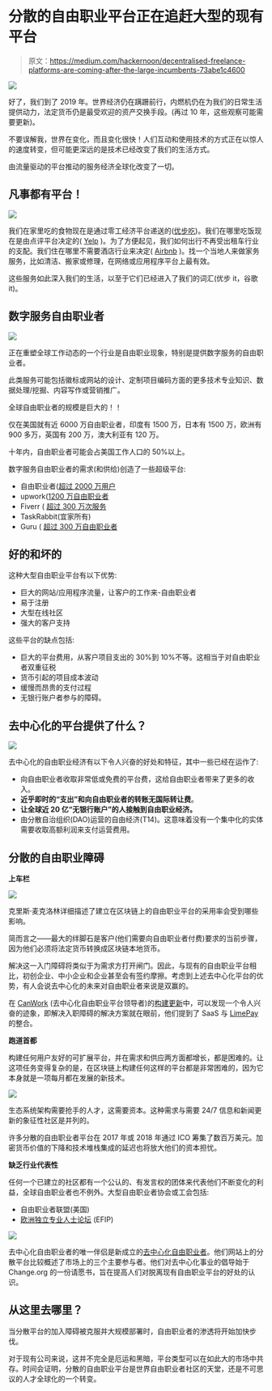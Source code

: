 # 分散的自由职业平台正在追赶大型的现有平台

> 原文：<https://medium.com/hackernoon/decentralised-freelance-platforms-are-coming-after-the-large-incumbents-73abe1c4600>

![](img/6d2d77358bb5c91d310cdbfe41b0b0b2.png)

好了，我们到了 2019 年。世界经济仍在蹒跚前行，内燃机仍在为我们的日常生活提供动力，法定货币仍是最受欢迎的资产交换手段。(再过 10 年，这些观察可能需要更新)。

不要误解我，世界在变化，而且变化很快！人们互动和使用技术的方式正在以惊人的速度转变，但可能更深远的是技术已经改变了我们的生活方式。

由流量驱动的平台推动的服务经济全球化改变了一切。

## 凡事都有平台！

![](img/268ad4c20366febb95b309396556e50a.png)

我们在家里吃的食物现在是通过零工经济平台递送的([优步吃](https://www.ubereats.com))。我们在哪里吃饭现在是由点评平台决定的( [Yelp](https://www.yelp.com) )。为了方便起见，我们如何出行不再受出租车行业的支配。我们住在哪里不需要酒店行业来决定( [Airbnb](https://www.airbnb.com) )。找一个当地人来做家务服务，比如清洁、搬家或修理，在网络或应用程序平台上最有效。

这些服务如此深入我们的生活，以至于它们已经进入了我们的词汇(优步 it，谷歌 it)。

## 数字服务自由职业者

![](img/ec95d4359c0c56acf16176e9903eb0e1.png)

正在重塑全球工作动态的一个行业是自由职业现象，特别是提供数字服务的自由职业者。

此类服务可能包括徽标或网站的设计、定制项目编码方面的更多技术专业知识、数据处理/挖掘、内容写作或营销推广。

全球自由职业者的规模是巨大的！！

仅在美国就有近 6000 万自由职业者，印度有 1500 万，日本有 1500 万，欧洲有 900 多万，英国有 200 万，澳大利亚有 120 万。

十年内，自由职业者可能会占美国工作人口的 50%以上。

数字服务自由职业者的需求(和供给)创造了一些超级平台:

*   自由职业者([超过 2000 万用户](https://en.wikipedia.org/wiki/Freelancer.com)
*   upwork([1200 万自由职业者](https://en.wikipedia.org/wiki/Upwork)
*   Fiverr ( [超过 300 万次服务](https://en.wikipedia.org/wiki/Fiverr)
*   TaskRabbit(宜家所有)
*   Guru ( [超过 300 万自由职业者](https://www.guru.com)

## 好的和坏的

这种大型自由职业平台有以下优势:

*   巨大的网站/应用程序流量，让客户的工作来-自由职业者
*   易于注册
*   大型在线社区
*   强大的客户支持

这些平台的缺点包括:

*   巨大的平台费用，从客户项目支出的 30%到 10%不等。这相当于对自由职业者双重征税
*   货币引起的项目成本波动
*   缓慢而昂贵的支付过程
*   无银行账户者参与的障碍。

## 去中心化的平台提供了什么？

![](img/4baf0f782a02224580c704b37cf83ab8.png)

去中心化的自由职业经济有以下令人兴奋的好处和特征，其中一些已经在运作了:

*   向自由职业者收取非常低或免费的平台费，这给自由职业者带来了更多的收入。
*   **近乎即时的“支出”**和向自由职业者的转账**无国际转让费**。
*   **让全球近 20 亿“无银行账户”的人接触到自由职业经济。**
*   由分散自治组织(DAO)运营的自由经济(T14)。这意味着没有一个集中化的实体需要收取高额利润来支付运营费用。

## 分散的自由职业障碍

**上车栏**

![](img/448bae239a11dbc1f800a4d8ec685d63.png)

克里斯·麦克洛林详细描述了建立在区块链上的自由职业平台的采用率会受到哪些影响。

简而言之——最大的绊脚石是客户(他们需要向自由职业者付费)要求的当前步骤，因为他们必须将法定货币转换成区块链本地货币。

解决这一入门障碍将类似于为需求方打开闸门。因此，与现有的自由职业平台相比，初创企业、中小企业和企业甚至会有签约摩擦。考虑到上述去中心化平台的优势，有人会说去中心化的未来对自由职业者来说是双赢的。

在 [CanWork](https://www.canwork.io) (去中心化自由职业平台领导者)的[构建更新](/canyacoin/canya-monthly-update-march-2019-98dee34c91b4)中，可以发现一个令人兴奋的迹象，即解决入职障碍的解决方案就在眼前，他们提到了 SaaS 与 [LimePay](https://www.limepay.io) 的整合。

**跑道首都**

构建任何用户友好的可扩展平台，并在需求和供应两方面都增长，都是困难的。让这项任务变得复杂的是，在区块链上构建任何这样的平台都是非常困难的，因为它本身就是一项每月都在发展的新技术。

![](img/d2a0a2eb8ae064ca058dab9425a3cc6f.png)

生态系统架构需要抢手的人才，这需要资本。这种需求与需要 24/7 信息和新闻更新的象征性社区是并列的。

许多分散的自由职业者平台在 2017 年或 2018 年通过 ICO 筹集了数百万美元。加密货币价值的下降和技术堆栈集成的延迟也将放大他们的资本担忧。

**缺乏行业代表性**

任何一个已建立的社区都有一个公认的、有发言权的团体来代表他们不断变化的利益，全球自由职业者也不例外。大型自由职业者协会或工会包括:

*   自由职业者联盟(美国)
*   [欧洲独立专业人士论坛](http://www.efip.org) (EFIP)

![](img/c8fc6c8abaa16f5b5e781fdaef9cdc00.png)

去中心化自由职业者的唯一伴侣是新成立的[去中心化自由职业者](https://www.decentfree.com)。他们网站上的分散平台比较概述了市场上的三个主要参与者。他们对去中心化事业的倡导始于 Change.org 的一份请愿书，旨在提高人们对脱离现有自由职业平台的好处的认识。

## 从这里去哪里？

当分散平台的加入障碍被克服并大规模部署时，自由职业者的渗透将开始加快步伐。

对于现有公司来说，这并不完全是厄运和黑暗，平台类型可以在如此大的市场中共存。时间会证明，分散的自由职业平台是世界自由职业者社区的天堂，还是不可思议的人才全球化的一个转变。